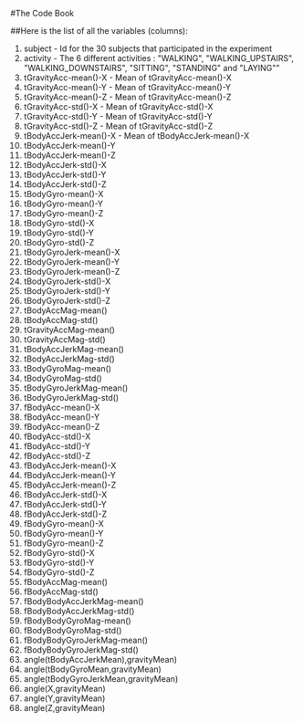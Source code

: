 #The Code Book

##Here is the list of all the variables (columns):

1. subject                      - Id for the 30 subjects that participated in the experiment
2. activity                     - The 6 different activities : "WALKING", "WALKING_UPSTAIRS", 
                                  "WALKING_DOWNSTAIRS", "SITTING", "STANDING" and "LAYING""
3. tGravityAcc-mean()-X         - Mean of tGravityAcc-mean()-X
4. tGravityAcc-mean()-Y         - Mean of tGravityAcc-mean()-Y
5. tGravityAcc-mean()-Z         - Mean of tGravityAcc-mean()-Z
6. tGravityAcc-std()-X          - Mean of tGravityAcc-std()-X
7. tGravityAcc-std()-Y          - Mean of tGravityAcc-std()-Y 
8. tGravityAcc-std()-Z          - Mean of tGravityAcc-std()-Z
9. tBodyAccJerk-mean()-X        - Mean of tBodyAccJerk-mean()-X
10. tBodyAccJerk-mean()-Y 
11. tBodyAccJerk-mean()-Z 
12. tBodyAccJerk-std()-X 
13. tBodyAccJerk-std()-Y 
14. tBodyAccJerk-std()-Z 
15. tBodyGyro-mean()-X 
16. tBodyGyro-mean()-Y 
17. tBodyGyro-mean()-Z 
18. tBodyGyro-std()-X 
19. tBodyGyro-std()-Y 
20. tBodyGyro-std()-Z 
21. tBodyGyroJerk-mean()-X 
22. tBodyGyroJerk-mean()-Y 
23. tBodyGyroJerk-mean()-Z 
24. tBodyGyroJerk-std()-X 
25. tBodyGyroJerk-std()-Y 
26. tBodyGyroJerk-std()-Z 
27. tBodyAccMag-mean() 
28. tBodyAccMag-std() 
29. tGravityAccMag-mean() 
30. tGravityAccMag-std() 
31. tBodyAccJerkMag-mean() 
32. tBodyAccJerkMag-std() 
33. tBodyGyroMag-mean() 
34. tBodyGyroMag-std() 
35. tBodyGyroJerkMag-mean() 
36. tBodyGyroJerkMag-std() 
37. fBodyAcc-mean()-X 
38. fBodyAcc-mean()-Y 
39. fBodyAcc-mean()-Z 
40. fBodyAcc-std()-X 
41. fBodyAcc-std()-Y 
42. fBodyAcc-std()-Z 
43. fBodyAccJerk-mean()-X 
44. fBodyAccJerk-mean()-Y 
45. fBodyAccJerk-mean()-Z 
46. fBodyAccJerk-std()-X 
47. fBodyAccJerk-std()-Y 
48. fBodyAccJerk-std()-Z 
49. fBodyGyro-mean()-X 
50. fBodyGyro-mean()-Y 
51. fBodyGyro-mean()-Z 
52. fBodyGyro-std()-X 
53. fBodyGyro-std()-Y 
54. fBodyGyro-std()-Z 
55. fBodyAccMag-mean() 
56. fBodyAccMag-std() 
57. fBodyBodyAccJerkMag-mean() 
58. fBodyBodyAccJerkMag-std() 
59. fBodyBodyGyroMag-mean() 
60. fBodyBodyGyroMag-std() 
61. fBodyBodyGyroJerkMag-mean() 
62. fBodyBodyGyroJerkMag-std() 
63. angle(tBodyAccJerkMean),gravityMean) 
64. angle(tBodyGyroMean,gravityMean) 
65. angle(tBodyGyroJerkMean,gravityMean) 
66. angle(X,gravityMean) 
67. angle(Y,gravityMean) 
68. angle(Z,gravityMean)
